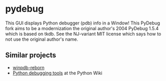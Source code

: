 # pydebug
This GUI displays Python debugger (pdb) info in a Window! This PyDebug fork aims to be a modernization the original author's 2004 PyDebug 1.5.4 which is based on tkdb. See the NJ-variant MIT license which says how to not use the original author's name.

## Similar projects
- [winpdb-reborn](https://pypi.org/project/winpdb-reborn/)
- [Python debugging tools](https://wiki.python.org/moin/PythonDebuggingTools) at the Python Wiki
